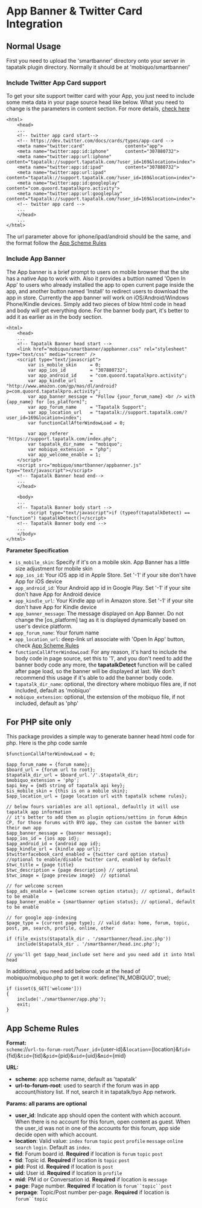 # App Banner & Twitter Card Integration


## Normal Usage ##

First you need to upload the 'smartbanner' directory onto your server in tapatalk plugin directory. Normally it should be at 'mobiquo/smartbanner/'

### Include Twitter App Card support

To get your site support twitter card with your App, you just need to include some meta data in your page source head like below.
What you need to change is the parameters in content section. For more details, [check here](https://dev.twitter.com/docs/cards/types/app-card)

    <html>
        <head>
        ...
        <!-- twitter app card start-->
        <!-- https://dev.twitter.com/docs/cards/types/app-card -->
        <meta name="twitter:card"               content="app">
        <meta name="twitter:app:id:iphone"      content="307880732">
        <meta name="twitter:app:url:iphone"     content="tapatalk://support.tapatalk.com/?user_id=169&location=index">
        <meta name="twitter:app:id:ipad"        content="307880732">
        <meta name="twitter:app:url:ipad"       content="tapatalk://support.tapatalk.com/?user_id=169&location=index">
        <meta name="twitter:app:id:googleplay"  content="com.quoord.tapatalkpro.activity">
        <meta name="twitter:app:url:googleplay" content="tapatalk://support.tapatalk.com/?user_id=169&location=index">
        <!-- twitter app card -->
        ...
        </head>
        ...
    </html>
    
The url parameter above for iphone/ipad/android should be the same, and the format follow the [App Scheme Rules](#app-scheme-rules)


### Include App Banner

The App banner is a brief prompt to users on mobile browser that the site has a native App to work with. 
Also it provides a buttion named 'Open In App' to users who already installed the app to open current page inside the app, and another button named 'Install' to redirect users to download the app in store.
Currently the app banner will work on iOS/Android/Windows Phone/Kindle devices.
Simply add two pieces of blow html code in head and body will get everything done. For the banner body part, it's better to add it as earlier as in the body section.

    <html>
        <head>
        ...
        <!-- Tapatalk Banner head start -->
        <link href="mobiquo/smartbanner/appbanner.css" rel="stylesheet" type="text/css" media="screen" />
        <script type="text/javascript">
            var is_mobile_skin     = 0;
            var app_ios_id         = "307880732";
            var app_android_id     = "com.quoord.tapatalkpro.activity";
            var app_kindle_url     = "http://www.amazon.com/gp/mas/dl/android?p=com.quoord.tapatalkpro.activity";
            var app_banner_message = "Follow {your_forum_name} <br /> with {app_name} for [os_platform]";
            var app_forum_name     = "Tapatalk Support";
            var app_location_url   = "tapatalk://support.tapatalk.com/?user_id=169&location=index";
            var functionCallAfterWindowLoad = 0;
            
            var app_referer        = "https://support.tapatalk.com/index.php";
            var tapatalk_dir_name  = "mobiquo";
            var mobiquo_extension  = "php";
            var app_welcome_enable = 1;
        </script>
        <script src="mobiquo/smartbanner/appbanner.js" type="text/javascript"></script>
        <!-- Tapatalk Banner head end-->
        ...
        </head>
        
        <body>
        ...
        <!-- Tapatalk Banner body start -->
            <script type="text/javascript">if (typeof(tapatalkDetect) == "function") tapatalkDetect()</script>
        <!-- Tapatalk Banner body end -->
        ...
        </body>
    </html>

**Parameter Specification**

* `is_mobile_skin`: Specify if it's on a mobile skin. App Banner has a little size adjustment for mobile skin
* `app_ios_id`: Your iOS app id in Apple Store. Set '-1' if your site don't have App for iOS device
* `app_android_id`: Your Android app id in Google Play. Set '-1' if your site don't have App for Android device
* `app_kindle_url`: Your Kindle app url in Amazon store. Set '-1' if your site don't have App for Kindle device
* `app_banner_message`: The message displayed on App Banner. Do not change the [os_platform] tag as it is displayed dynamically based on user's device platform.
* `app_forum_name`: Your forum name
* `app_location_url`: deep-link url associate with 'Open In App' button, check [App Scheme Rules](#app-scheme-rules)
* `functionCallAfterWindowLoad`: For any reason, it's hard to include the body code in page source, set this to '1', and you don't need to add the banner body code any more, the **tapatalkDetect** function will be called after page load, so the banner will be displayed at last. We don't recommend this usage if it's able to add the banner body code.
* `tapatalk_dir_name`: optional, the directory where mobiquo files are, if not included, default as 'mobiquo'
* `mobiquo_extension`: optional, the extension of the mobiquo file, if not included, default as 'php'



## For PHP site only ##

This package provides a simple way to generate banner head html code for php.
Here is the php code samle

    $functionCallAfterWindowLoad = 0;
    
    $app_forum_name = {forum name};
    $board_url = {forum url to root};
    $tapatalk_dir_url = $board_url.'/'.$tapatalk_dir;
    $mobiquo_extension = 'php';
    $api_key = {md5 string of tapatalk api key};
    $is_mobile_skin = {this is on a mobile skin};
    $app_location_url = {page location url with tapatalk scheme rules};
    
    // below fours variables are all optional, defaultly it will use tapatalk app information
    // it's better to add them as plugin options/settins in forum Admin CP, for those forums with BYO app, they can custom the banner with their own app
    $app_banner_message = {banner message};
    $app_ios_id = {ios app id};
    $app_android_id = {android app id};
    $app_kindle_url = {kindle app url};
    $twitterfacebook_card_enabled = {twitter card option status} //optional to enable/disable twitter card, enabled by default
    $twc_title = {page title}
    $twc_description = {page description} // optional
    $twc_image = {page preview image}  // optional

    // for welcome screen
    $app_ads_enable = {welcome screen option status}; // optional, default to be enable
    $app_banner_enable = {smartbanner option status}; // optional, default to be enable
    
    // for google app-indexing
    $page_type = {current page type}; // valid data: home, forum, topic, post, pm, search, profile, online, other
    
    if (file_exists($tapatalk_dir . '/smartbanner/head.inc.php'))
        include($tapatalk_dir . '/smartbanner/head.inc.php');
    
    // you'll get $app_head_include set here and you need add it into html head


In additional, you need add below code at the head of mobiquo/mobiquo.php to get it work:
    define('IN_MOBIQUO', true);
    
    if (isset($_GET['welcome']))
    {
        include('./smartbanner/app.php');
        exit;
    }


## App Scheme Rules

**Format:**  
`scheme`://`url-to-forum-root`/?`user_id`={user-id}&`location`={location}&`fid`={fid}&`tid`={tid}&`pid`={pid}&`uid`={uid}&`mid`={mid}

**URL:**  
* **scheme**: app scheme name, default as 'tapatalk'  
* **url-to-forum-root**: used to search if the forum was in app account/history list. If not, search it in tapatalk/byo App network.

**Params: all params are optional**  
* **user_id**: Indicate app should open the content with which account. When there is no account for this forum, open content as guest.  When the user_id was not in one of the accounts for this forum, app side decide open with which account.  
* **location**: Valid value: `index` `forum` `topic` `post` `profile` `message` `online` `search` `login`. Default as `index`.  
* **fid**: Forum board id. **Required** if location is `forum` `topic` `post`  
* **tid**: Topic id. **Required** if location is `topic` `post`  
* **pid**: Post id. **Required** if location is `post`  
* **uid**: User id. **Required** if location is `profile`  
* **mid**: PM id or Conversation id. **Required** if location is `message`  
* **page**: Page number. **Required** if location is `forum``topic``post`  
* **perpage**: Topic/Post number per-page. **Required** if location is `forum``topic`  